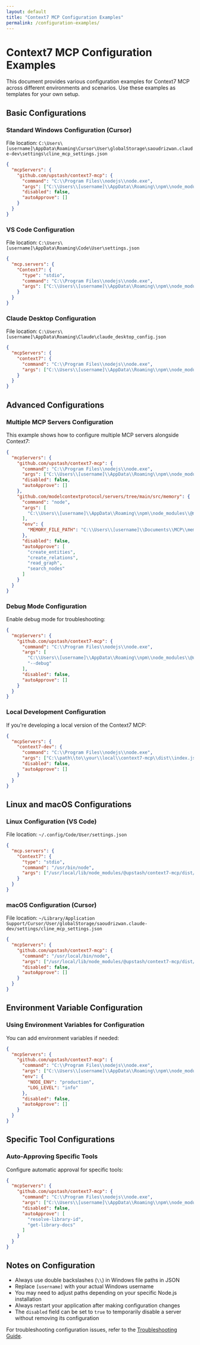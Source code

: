 ```yaml
---
layout: default
title: "Context7 MCP Configuration Examples"
permalink: /configuration-examples/
---
```


# Context7 MCP Configuration Examples

This document provides various configuration examples for Context7 MCP across different environments and scenarios. Use these examples as templates for your own setup.

## Basic Configurations

### Standard Windows Configuration (Cursor)

File location: `C:\Users\[username]\AppData\Roaming\Cursor\User\globalStorage\saoudrizwan.claude-dev\settings\cline_mcp_settings.json`

```json
{
  "mcpServers": {
    "github.com/upstash/context7-mcp": {
      "command": "C:\\Program Files\\nodejs\\node.exe",
      "args": ["C:\\Users\\[username]\\AppData\\Roaming\\npm\\node_modules\\@upstash\\context7-mcp\\dist\\index.js"],
      "disabled": false,
      "autoApprove": []
    }
  }
}
```

### VS Code Configuration

File location: `C:\Users\[username]\AppData\Roaming\Code\User\settings.json`

```json
{
  "mcp.servers": {
    "Context7": {
      "type": "stdio",
      "command": "C:\\Program Files\\nodejs\\node.exe",
      "args": ["C:\\Users\\[username]\\AppData\\Roaming\\npm\\node_modules\\@upstash\\context7-mcp\\dist\\index.js"]
    }
  }
}
```

### Claude Desktop Configuration

File location: `C:\Users\[username]\AppData\Roaming\Claude\claude_desktop_config.json`

```json
{
  "mcpServers": {
    "context7": {
      "command": "C:\\Program Files\\nodejs\\node.exe",
      "args": ["C:\\Users\\[username]\\AppData\\Roaming\\npm\\node_modules\\@upstash\\context7-mcp\\dist\\index.js"]
    }
  }
}
```

## Advanced Configurations

### Multiple MCP Servers Configuration

This example shows how to configure multiple MCP servers alongside Context7:

```json
{
  "mcpServers": {
    "github.com/upstash/context7-mcp": {
      "command": "C:\\Program Files\\nodejs\\node.exe",
      "args": ["C:\\Users\\[username]\\AppData\\Roaming\\npm\\node_modules\\@upstash\\context7-mcp\\dist\\index.js"],
      "disabled": false,
      "autoApprove": []
    },
    "github.com/modelcontextprotocol/servers/tree/main/src/memory": {
      "command": "node",
      "args": [
        "C:\\Users\\[username]\\AppData\\Roaming\\npm\\node_modules\\@modelcontextprotocol\\server-memory\\dist\\index.js"
      ],
      "env": {
        "MEMORY_FILE_PATH": "C:\\Users\\[username]\\Documents\\MCP\\memory\\memory.json"
      },
      "disabled": false,
      "autoApprove": [
        "create_entities",
        "create_relations",
        "read_graph",
        "search_nodes"
      ]
    }
  }
}
```

### Debug Mode Configuration

Enable debug mode for troubleshooting:

```json
{
  "mcpServers": {
    "github.com/upstash/context7-mcp": {
      "command": "C:\\Program Files\\nodejs\\node.exe",
      "args": [
        "C:\\Users\\[username]\\AppData\\Roaming\\npm\\node_modules\\@upstash\\context7-mcp\\dist\\index.js",
        "--debug"
      ],
      "disabled": false,
      "autoApprove": []
    }
  }
}
```

### Local Development Configuration

If you're developing a local version of the Context7 MCP:

```json
{
  "mcpServers": {
    "context7-dev": {
      "command": "C:\\Program Files\\nodejs\\node.exe",
      "args": ["C:\\path\\to\\your\\local\\context7-mcp\\dist\\index.js"],
      "disabled": false,
      "autoApprove": []
    }
  }
}
```

## Linux and macOS Configurations

### Linux Configuration (VS Code)

File location: `~/.config/Code/User/settings.json`

```json
{
  "mcp.servers": {
    "Context7": {
      "type": "stdio",
      "command": "/usr/bin/node",
      "args": ["/usr/local/lib/node_modules/@upstash/context7-mcp/dist/index.js"]
    }
  }
}
```

### macOS Configuration (Cursor)

File location: `~/Library/Application Support/Cursor/User/globalStorage/saoudrizwan.claude-dev/settings/cline_mcp_settings.json`

```json
{
  "mcpServers": {
    "github.com/upstash/context7-mcp": {
      "command": "/usr/local/bin/node",
      "args": ["/usr/local/lib/node_modules/@upstash/context7-mcp/dist/index.js"],
      "disabled": false,
      "autoApprove": []
    }
  }
}
```

## Environment Variable Configuration

### Using Environment Variables for Configuration

You can add environment variables if needed:

```json
{
  "mcpServers": {
    "github.com/upstash/context7-mcp": {
      "command": "C:\\Program Files\\nodejs\\node.exe",
      "args": ["C:\\Users\\[username]\\AppData\\Roaming\\npm\\node_modules\\@upstash\\context7-mcp\\dist\\index.js"],
      "env": {
        "NODE_ENV": "production",
        "LOG_LEVEL": "info"
      },
      "disabled": false,
      "autoApprove": []
    }
  }
}
```

## Specific Tool Configurations

### Auto-Approving Specific Tools

Configure automatic approval for specific tools:

```json
{
  "mcpServers": {
    "github.com/upstash/context7-mcp": {
      "command": "C:\\Program Files\\nodejs\\node.exe",
      "args": ["C:\\Users\\[username]\\AppData\\Roaming\\npm\\node_modules\\@upstash\\context7-mcp\\dist\\index.js"],
      "disabled": false,
      "autoApprove": [
        "resolve-library-id",
        "get-library-docs"
      ]
    }
  }
}
```

## Notes on Configuration

- Always use double backslashes (`\\`) in Windows file paths in JSON
- Replace `[username]` with your actual Windows username
- You may need to adjust paths depending on your specific Node.js installation
- Always restart your application after making configuration changes
- The `disabled` field can be set to `true` to temporarily disable a server without removing its configuration

For troubleshooting configuration issues, refer to the [Troubleshooting Guide](../troubleshooting-guide).

